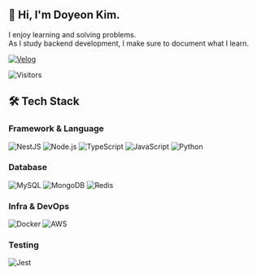 ## 👋 Hi, I'm Doyeon Kim.  
I enjoy learning and solving problems.  
As I study backend development, I make sure to document what I learn.

[![Velog](https://img.shields.io/badge/기술블로그-20C997?style=for-the-badge&logo=velog&logoColor=white)](https://velog.io/@kim2004on/posts)

![Visitors](https://komarev.com/ghpvc/?username=doyeon012&style=for-the-badge)

## 🛠️ Tech Stack

### Framework & Language
![NestJS](https://img.shields.io/badge/NestJS-E0234E?style=for-the-badge&logo=nestjs&logoColor=white)
![Node.js](https://img.shields.io/badge/Node.js-339933?style=for-the-badge&logo=nodedotjs&logoColor=white)
![TypeScript](https://img.shields.io/badge/TypeScript-3178C6?style=for-the-badge&logo=typescript&logoColor=white)
![JavaScript](https://img.shields.io/badge/JavaScript-F7DF1E?style=for-the-badge&logo=javascript&logoColor=black)
![Python](https://img.shields.io/badge/Python-3776AB?style=for-the-badge&logo=python&logoColor=white)

### Database 
![MySQL](https://img.shields.io/badge/MySQL-4479A1?style=for-the-badge&logo=mysql&logoColor=white)
![MongoDB](https://img.shields.io/badge/MongoDB-47A248?style=for-the-badge&logo=mongodb&logoColor=white)
![Redis](https://img.shields.io/badge/Redis-DC382D?style=for-the-badge&logo=redis&logoColor=white)

### Infra & DevOps
![Docker](https://img.shields.io/badge/Docker-2496ED?style=for-the-badge&logo=docker&logoColor=white)
![AWS](https://img.shields.io/badge/AWS-232F3E?style=for-the-badge&logo=amazonaws&logoColor=white)

### Testing
![Jest](https://img.shields.io/badge/Jest-C21325?style=for-the-badge&logo=jest&logoColor=white)
